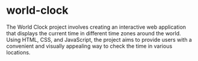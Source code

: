 # world-clock
The World Clock project involves creating an interactive web application that displays the current time in different time zones around the world. Using HTML, CSS, and JavaScript, the project aims to provide users with a convenient and visually appealing way to check the time in various locations.
